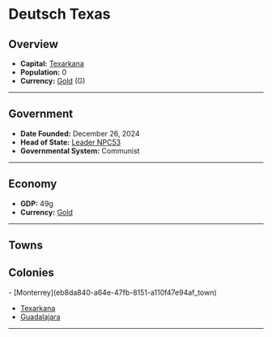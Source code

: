 <!--UNDEDITED FILE, remove this entire line if this file has been edited!-->
# <!--NAME-->Deutsch Texas<!--NAME-->

## Overview

- **Capital:** <!--CAPITAL_LINK-->[Texarkana](dcd3e9c9-9d88-4d6b-90d4-935d270f0388_town)<!--CAPITAL_LINK-->
- **Population:** <!--POPULATION-->0<!--POPULATION-->
- **Currency:** <!--CURRENCY_LINK-->[Gold](Gold_currency)<!--CURRENCY_LINK--> (<!--CURRENCY_ABV-->G<!--CURRENCY_ABV-->)

---

## Government

- **Date Founded:** <!--FOUNDED-->December 26, 2024<!--FOUNDED-->
- **Head of State:** <!--LEADER_TITLE_LINK-->[Leader NPC53](NPC53_user)<!--LEADER_TITLE_LINK-->
- **Governmental System:** <!--GOVERNMENT-->Communist<!--GOVERNMENT-->

---

## Economy

- **GDP:** <!--GDP-->49g<!--GDP-->
- **Currency:** <!--CURRENCY_LINK-->[Gold](Gold_currency)<!--CURRENCY_LINK-->

---

## Towns

<!--TOWNS--><!--TOWNS-->

## Colonies

<!--COLONIES-->- [Monterrey](eb8da840-a64e-47fb-8151-a110f47e94af_town)
- [Texarkana](dcd3e9c9-9d88-4d6b-90d4-935d270f0388_town)
- [Guadalajara](03f3edf5-093c-4be7-a324-5e4b7c144157_town)<!--COLONIES-->

---